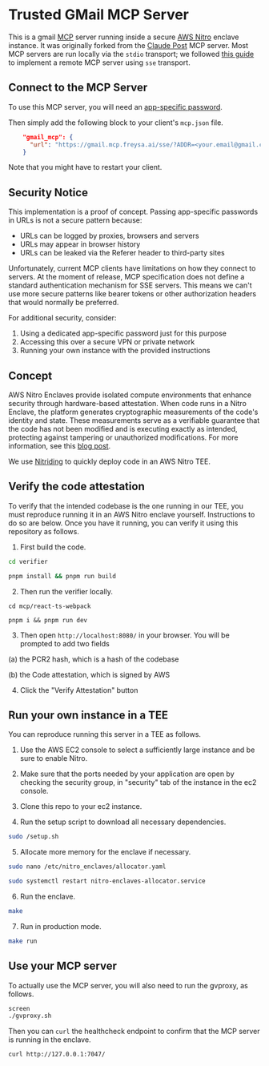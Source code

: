 # Trusted GMail MCP Server

This is a gmail [MCP](https://modelcontextprotocol.io/introduction) server running inside a secure [AWS Nitro](https://aws.amazon.com/ec2/nitro/) enclave instance. It was originally forked from the [Claude Post](https://github.com/ZilongXue/claude-post) MCP server. Most MCP servers are run locally via the `stdio` transport; we followed [this guide](https://www.ragie.ai/blog/building-a-server-sent-events-sse-mcp-server-with-fastapi) to implement a remote MCP server using `sse` transport.

## Connect to the MCP Server

To use this MCP server, you will need an [app-specific password](https://myaccount.google.com/apppasswords).


Then simply add the following block to your client's `mcp.json` file.
```json
    "gmail_mcp": {
      "url": "https://gmail.mcp.freysa.ai/sse/?ADDR=<your.email@gmail.com>&ASP=<your app-specific password>"
    }
```

Note that you might have to restart your client.

## Security Notice

This implementation is a proof of concept. Passing app-specific passwords in URLs is not a secure pattern because:
- URLs can be logged by proxies, browsers and servers
- URLs may appear in browser history
- URLs can be leaked via the Referer header to third-party sites

Unfortunately, current MCP clients have limitations on how they connect to servers. At the moment of release, MCP specification does not define a standard authentication mechanism for SSE servers. This means we can't use more secure patterns like bearer tokens or other authorization headers that would normally be preferred.

For additional security, consider:
1. Using a dedicated app-specific password just for this purpose
2. Accessing this over a secure VPN or private network
3. Running your own instance with the provided instructions

## Concept

AWS Nitro Enclaves provide isolated compute environments that enhance security through hardware-based attestation. When code runs in a Nitro Enclave, the platform generates cryptographic measurements of the code's identity and state. These measurements serve as a verifiable guarantee that the code has not been modified and is executing exactly as intended, protecting against tampering or unauthorized modifications. For more information, see this [blog post](https://blog.trailofbits.com/2024/02/16/a-few-notes-on-aws-nitro-enclaves-images-and-attestation/).

We use [Nitriding](https://github.com/brave/nitriding-daemon) to quickly deploy code in an AWS Nitro TEE.

## Verify the code attestation

To verify that the intended codebase is the one running in our TEE, you must reproduce running it in an AWS Nitro enclave yourself. Instructions to do so are below. Once you have it running, you can verify it using this repository as follows.

1. First build the code.

```sh
cd verifier

pnpm install && pnpm run build
```

2. Then run the verifier locally.
```
cd mcp/react-ts-webpack

pnpm i && pnpm run dev
```

3. Then open `http://localhost:8080/` in your browser. You will be prompted to add two fields

  (a) the PCR2 hash, which is a hash of the codebase

  (b) the Code attestation, which is signed by AWS

4. Click the "Verify Attestation" button

## Run your own instance in a TEE

You can reproduce running this server in a TEE as follows.

1. Use the AWS EC2 console to select a sufficiently large instance and be sure to enable Nitro.

2. Make sure that the ports needed by your application are open by checking the security group, in "security" tab of the instance in the ec2 console.

3. Clone this repo to your ec2 instance.

4. Run the setup script to download all necessary dependencies.
```bash
sudo /setup.sh
```

5. Allocate more memory for the enclave if necessary.
```bash
sudo nano /etc/nitro_enclaves/allocator.yaml

sudo systemctl restart nitro-enclaves-allocator.service
```

6. Run the enclave.
```bash
make
```

7. Run in production mode.
```bash
make run
```

## Use your MCP server

To actually use the MCP server, you will also need to run the gvproxy, as follows.

```bash
screen
./gvproxy.sh
```

Then you can `curl` the healthcheck endpoint to confirm that the MCP server is running in the enclave.

```bash
curl http://127.0.0.1:7047/
```
